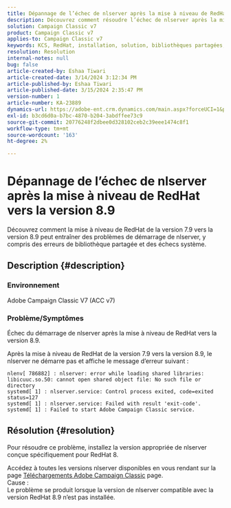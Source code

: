 ```yaml
---
title: Dépannage de l’échec de nlserver après la mise à niveau de RedHat vers la version 8.9
description: Découvrez comment résoudre l’échec de nlserver après la mise à niveau de RedHat vers la version 8.9, y compris les erreurs de bibliothèque partagée et les problèmes de service Adobe Campaign Classic.
solution: Campaign Classic v7
product: Campaign Classic v7
applies-to: Campaign Classic v7
keywords: KCS, RedHat, installation, solution, bibliothèques partagées, version 7.9, version 8.9, mise à niveau, nlserver, exit-code
resolution: Resolution
internal-notes: null
bug: false
article-created-by: Eshaa Tiwari
article-created-date: 3/14/2024 3:12:34 PM
article-published-by: Eshaa Tiwari
article-published-date: 3/15/2024 2:35:47 PM
version-number: 1
article-number: KA-23889
dynamics-url: https://adobe-ent.crm.dynamics.com/main.aspx?forceUCI=1&pagetype=entityrecord&etn=knowledgearticle&id=ff036546-15e2-ee11-904c-6045bd03c412
exl-id: b3cd6d0a-b7bc-4870-b204-3abdffee73c9
source-git-commit: 20776248f2dbee0d328102ceb2c39eee1474c8f1
workflow-type: tm+mt
source-wordcount: '163'
ht-degree: 2%

---
```


# Dépannage de l’échec de nlserver après la mise à niveau de RedHat vers la version 8.9


Découvrez comment la mise à niveau de RedHat de la version 7.9 vers la version 8.9 peut entraîner des problèmes de démarrage de nlserver, y compris des erreurs de bibliothèque partagée et des échecs système.

## Description {#description}


### Environnement

Adobe Campaign Classic V7 (ACC v7)

### Problème/Symptômes

Échec du démarrage de nlserver après la mise à niveau de RedHat vers la version 8.9.

Après la mise à niveau de RedHat de la version 7.9 vers la version 8.9, le nlserver ne démarre pas et affiche le message d’erreur suivant :


```
nlenv[ 786882] : nlserver: error while loading shared libraries: libicuuc.so.50: cannot open shared object file: No such file or directory
systemd[ 1] : nlserver.service: Control process exited, code=exited status=127
systemd[ 1] : nlserver.service: Failed with result 'exit-code'.
systemd[ 1] : Failed to start Adobe Campaign Classic service.
```





## Résolution {#resolution}


Pour résoudre ce problème, installez la version appropriée de nlserver conçue spécifiquement pour RedHat 8.

Accédez à toutes les versions nlserver disponibles en vous rendant sur la page [Téléchargements Adobe Campaign Classic](https://experience.adobe.com/#/downloads/content/software-distribution/fr/campaign.html) page.
<br>Cause : <br>
Le problème se produit lorsque la version de nlserver compatible avec la version RedHat 8.9 n’est pas installée.
